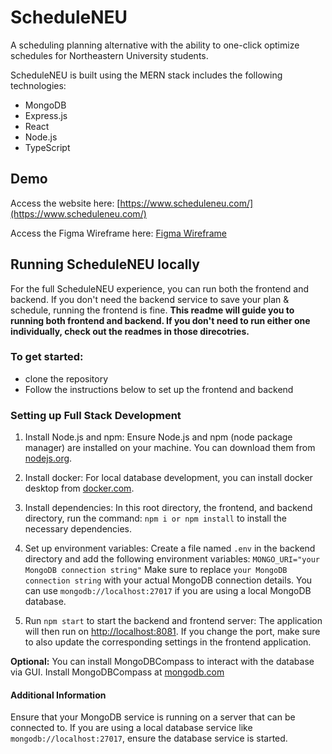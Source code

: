 # ScheduleNEU

A scheduling planning alternative with the ability to one-click optimize schedules for Northeastern University students.

ScheduleNEU is built using the MERN stack includes the following technologies:
- MongoDB
- Express.js
- React
- Node.js
- TypeScript

## Demo

Access the website here: [https://www.scheduleneu.com/](https://www.scheduleneu.com/)

Access the Figma Wireframe here: [Figma Wireframe](https://www.figma.com/file/5ot3rDigKjxpk38FgFinha/ScheduleNEU?type=design&node-id=0%3A1&mode=design&t=gHcvl7o0YIVduRnt-1)

## Running ScheduleNEU locally

For the full ScheduleNEU experience, you can run both the frontend and backend. If you don't need the backend service to save your plan & schedule, running the frontend is fine. **This readme will guide you to running both frontend and backend. If you don't need to run either one individually, check out the readmes in those direcotries.**

### To get started:
- clone the repository
- Follow the instructions below to set up the frontend and backend

### Setting up Full Stack Development
1. Install Node.js and npm:
   Ensure Node.js and npm (node package manager) are installed on your machine. You can download them from [nodejs.org](https://nodejs.org/).

2. Install docker:
   For local database development, you can install docker desktop from [docker.com](https://www.docker.com/products/docker-desktop/).

3. Install dependencies:
   In this root directory, the frontend, and backend directory, run the command: ```npm i or npm install``` to install the necessary dependencies.

4. Set up environment variables:
   Create a file named `.env` in the backend directory and add the following environment variables:
   ```MONGO_URI="your MongoDB connection string"```
   Make sure to replace `your MongoDB connection string` with your actual MongoDB connection details. You can use `mongodb://localhost:27017` if you are using a local MongoDB database.

5. Run ```npm start``` to start the backend and frontend server:
   The application will then run on [http://localhost:8081](http://localhost:8081). If you change the port, make sure to also update the corresponding settings in the frontend application.

**Optional:** You can install MongoDBCompass to interact with the database via GUI. Install MongoDBCompass at [mongodb.com](https://www.mongodb.com/products/tools/compass)

#### Additional Information
Ensure that your MongoDB service is running on a server that can be connected to. If you are using a local database service like `mongodb://localhost:27017`, ensure the database service is started.
